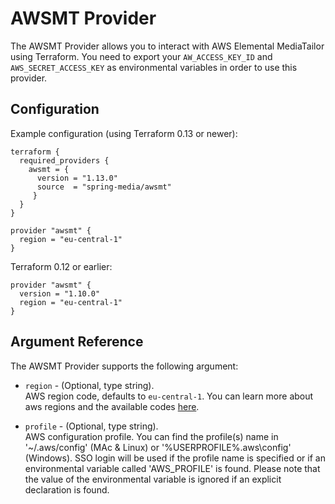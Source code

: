 # AWSMT Provider

The AWSMT Provider allows you to interact with AWS Elemental MediaTailor
using Terraform. You need to export your `AW_ACCESS_KEY_ID` and
`AWS_SECRET_ACCESS_KEY` as environmental variables in order to use this provider.

## Configuration

Example configuration (using Terraform 0.13 or newer): 
```
terraform {
  required_providers {
    awsmt = {
      version = "1.13.0"
      source  = "spring-media/awsmt"
     }
  }
}

provider "awsmt" {
  region = "eu-central-1"
}
```

Terraform 0.12 or earlier:
```
provider "awsmt" {
  version = "1.10.0"
  region = "eu-central-1"
}
```

## Argument Reference

The AWSMT Provider supports the following argument:

* `region` - (Optional, type string).<br/> AWS region code, defaults to `eu-central-1`. 
You can learn more about aws regions and the available codes [here](https://docs.aws.amazon.com/AWSEC2/latest/UserGuide/using-regions-availability-zones.html).

* `profile` - (Optional, type string).<br/> AWS configuration profile.
  You can find the profile(s) name in '~/.aws/config' (MAc & Linux) or '%USERPROFILE%\.aws\config' (Windows). SSO login will be used if the profile name is specified or if an environmental variable called 'AWS_PROFILE' is found. Please note that the value of the environmental variable is ignored if an explicit declaration is found.